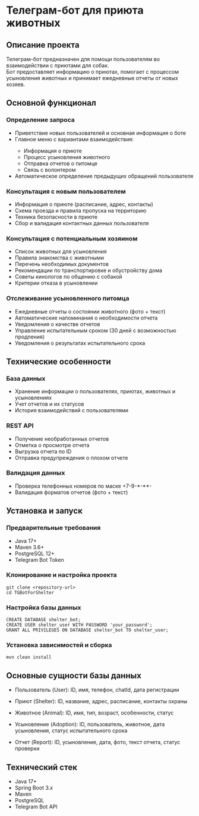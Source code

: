 # Телеграм-бот для приюта животных

## Описание проекта

Телеграм-бот предназначен для помощи пользователям во взаимодействии с приютами для собак.  
Бот предоставляет информацию о приютах, помогает с процессом усыновления животных и принимает ежедневные отчеты от новых хозяев.

## Основной функционал

### Определение запроса

<ul>
<li>Приветствие новых пользователей и основная информация о боте
<li>Главное меню с вариантами взаимодействия:</li>
    <ul>
    <li>Информация о приюте</li>
    <li>Процесс усыновления животного</li>
    <li>Отправка отчетов о питомце</li>
    <li>Связь с волонтером</li>
    </ul>
<li>Автоматическое определение предыдущих обращений пользователя</li>
</ul>

### Консультация с новым пользователем

<ul>
<li>Информация о приюте (расписание, адрес, контакты)</li>
<li>Схема проезда и правила пропуска на территорию</li>
<li>Техника безопасности в приюте</li>
<li>Сбор и валидация контактных данных пользователя</li>
</ul>

### Консультация с потенциальным хозяином

<ul>
<li>Список животных для усыновления</li>
<li>Правила знакомства с животными</li>
<li>Перечень необходимых документов</li>
<li>Рекомендации по транспортировке и обустройству дома</li>
<li>Советы кинологов по общению с собакой</li>
<li>Критерии отказа в усыновлении</li>
</ul>

### Отслеживание усыновленного питомца

<ul>
<li>Ежедневные отчеты о состоянии животного (фото + текст)</li>
<li>Автоматические напоминания о необходимости отчета</li>
<li>Уведомления о качестве отчетов</li>
<li>Управление испытательным сроком (30 дней с возможностью продления)</li>
<li>Уведомления о результатах испытательного срока</li>
</ul>

## Технические особенности

### База данных

<ul>
<li>Хранение информации о пользователях, приютах, животных и усыновлениях</li>
<li>Учет отчетов и их статусов</li>
<li>История взаимодействий с пользователями</li>
</ul>

### REST API

<ul>
<li>Получение необработанных отчетов</li>
<li>Отметка о просмотре отчета</li>
<li>Выгрузка отчета по ID</li>
<li>Отправка предупреждения о плохом отчете</li>
</ul>

### Валидация данных

<ul>
<li>Проверка телефонных номеров по маске +7-9-*-**-</li>
<li>Валидация форматов отчетов (фото + текст)</li>
</ul>

## Установка и запуск

### Предварительные требования

<ul>
<li>Java 17+</li>
<li>Maven 3.6+</li>
<li>PostgreSQL 12+</li>
<li>Telegram Bot Token</li>
</ul>

### Клонирование и настройка проекта

```
git clone <repository-url>
cd TGBotForShelter
```

### Настройка базы данных

```
CREATE DATABASE shelter_bot;
CREATE USER shelter_user WITH PASSWORD 'your_password';
GRANT ALL PRIVILEGES ON DATABASE shelter_bot TO shelter_user;
```

### Установка зависимостей и сборка

```
mvn clean install
```

## Основные сущности базы данных
- Пользователь (User): ID, имя, телефон, chatId, дата регистрации

- Приют (Shelter): ID, название, адрес, расписание, контакты охраны

- Животное (Animal): ID, имя, тип, возраст, особенности, статус

- Усыновление (Adoption): ID, пользователь, животное, дата усыновления, статус испытательного срока

- Отчет (Report): ID, усыновление, дата, фото, текст отчета, статус проверки

## Технический стек
- Java 17+
- Spring Boot 3.x
- Maven
- PostgreSQL
- Telegram Bot API
